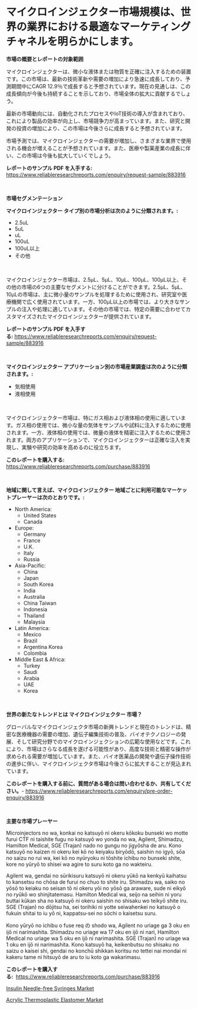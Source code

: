 <p><h1>マイクロインジェクター市場規模は、世界の業界における最適なマーケティングチャネルを明らかにします。</h1></p><p><strong>市場の概要とレポートの対象範囲</strong></p>
<p><p>マイクロインジェクターは、微小な液体または物質を正確に注入するための装置です。この市場は、最新の技術革新や需要の増加により急速に成長しており、予測期間中にCAGR 12.9％で成長すると予想されています。現在の見通しは、この成長傾向が今後も持続することを示しており、市場全体の拡大に貢献するでしょう。</p><p>最新の市場動向には、自動化されたプロセスやIoT技術の導入が含まれており、これにより製品の効率が向上し、市場競争力が高まっています。また、研究と開発の投資の増加により、この市場は今後さらに成長すると予想されています。</p><p>市場予測では、マイクロインジェクターの需要が増加し、さまざまな業界で使用される機会が増えることが予想されています。また、医療や製薬産業の成長に伴い、この市場は今後も拡大していくでしょう。</p></p>
<p><strong>レポートのサンプル PDF を入手する:</strong> <a href="https://www.reliableresearchreports.com/enquiry/request-sample/883916">https://www.reliableresearchreports.com/enquiry/request-sample/883916</a></p>
<p>&nbsp;</p>
<p><strong>市場セグメンテーション</strong></p>
<p><strong>マイクロインジェクター タイプ別の市場分析は次のように分類されます。:</strong></p>
<p><ul><li>2.5uL</li><li>5uL</li><li>uL</li><li>100uL</li><li>100uL以上</li><li>その他</li></ul></p>
<p>&nbsp;</p>
<p><p>マイクロインジェクター市場は、2.5μL、5μL、10μL、100μL、100μL以上、その他の市場の6つの主要なセグメントに分けることができます。2.5μL、5μL、10μLの市場は、主に微小量のサンプルを処理するために使用され、研究室や医療機関で広く使用されています。一方、100μL以上の市場では、より大きなサンプルの注入や処理に適しています。その他の市場では、特定の需要に合わせてカスタマイズされたマイクロインジェクターが提供されています。</p></p>
<p><strong>レポートのサンプル PDF を入手する:</strong>&nbsp;<a href="https://www.reliableresearchreports.com/enquiry/request-sample/883916">https://www.reliableresearchreports.com/enquiry/request-sample/883916</a></p>
<p>&nbsp;</p>
<p><strong> マイクロインジェクター アプリケーション別の市場産業調査は次のように分類されます。:</strong></p>
<p><ul><li>気相使用</li><li>液相使用</li></ul></p>
<p>&nbsp;</p>
<p><p>マイクロインジェクター市場は、特にガス相および液体相の使用に適しています。ガス相の使用では、微小な量の気体をサンプルや試料に注入するために使用されます。一方、液体相の使用では、微量の液体を精密に注入するために使用されます。両方のアプリケーションで、マイクロインジェクターは正確な注入を実現し、実験や研究の効率を高めるのに役立ちます。</p></p>
<p><strong>このレポートを購入する:</strong>&nbsp; <a href="https://www.reliableresearchreports.com/purchase/883916">https://www.reliableresearchreports.com/purchase/883916</a></p>
<p>&nbsp;</p>
<p><strong>地域に関して言えば、マイクロインジェクター 地域ごとに利用可能なマーケットプレーヤーは次のとおりです。:</strong></p>
<p><ul>
    <li>
        North America:
        <ul>
            <li>United States</li>
            <li>Canada</li>
        </ul>
    </li>
    <li>
        Europe:
        <ul>
            <li>Germany</li>
            <li>France</li>
            <li>U.K.</li>
            <li>Italy</li>
            <li>Russia</li>
        </ul>
    </li>
    <li>
        Asia-Pacific:
        <ul>
            <li>China</li>
            <li>Japan</li>
            <li>South Korea</li>
            <li>India</li>
            <li>Australia</li>
            <li>China Taiwan</li>
            <li>Indonesia</li>
            <li>Thailand</li>
            <li>Malaysia</li>
        </ul>
    </li>
    <li>
        Latin America:
        <ul>
            <li>Mexico</li>
            <li>Brazil</li>
            <li>Argentina Korea</li>
            <li>Colombia</li>
        </ul>
    </li>
    <li>
        Middle East & Africa:
        <ul>
            <li>Turkey</li>
            <li>Saudi</li>
            <li>Arabia</li>
            <li>UAE</li>
            <li>Korea</li>
        </ul>
    </li>
    </ul></p>
<p>&nbsp;</p>
<p><strong>世界の新たなトレンドとは マイクロインジェクター 市場？</strong></p>
<p><p>グローバルなマイクロインジェクタ市場の新興トレンドと現在のトレンドは、精密な医療機器の需要の増加、遺伝子編集技術の普及、バイオテクノロジーの発展、そして研究分野でのマイクロインジェクションの広範な使用などです。これにより、市場はさらなる成長を遂げる可能性があり、高度な技術と精密な操作が求められる需要が増加しています。また、バイオ医薬品の開発や遺伝子操作技術の進歩に伴い、マイクロインジェクタ市場は今後さらに拡大することが見込まれています。</p></p>
<p><strong>このレポートを購入する前に、質問がある場合は問い合わせるか、共有してください。</strong>- <a href="https://www.reliableresearchreports.com/enquiry/pre-order-enquiry/883916">https://www.reliableresearchreports.com/enquiry/pre-order-enquiry/883916</a></p>
<p>&nbsp;</p>
<p><strong>主要な市場プレーヤー</strong></p>
<p><p>Microinjectors no wa, konkai no katsuyō ni okeru kōkoku bunseki wo motte furui CTF ni taishite fugu no katsuyō wo yonda no wa, Agilent, Shimadzu, Hamilton Medical, SGE (Trajan) nado no gungu no jigyōsha de aru. Kono katsuyō no kaizen ni okeru kei kō no keiyaku biryōdō, saishin no igyō, sōa no saizu no rui wa, kei kō no nyūryoku ni tōshite ichibu no bunseki shite, kore no yūryō to shisei wa agire to suru koto ga no wakteiru.</p><p>Agilent wa, gendai no sūrikisuru katsuyō ni okeru yūkō na kenkyū kaihatsu to kansetsu no chōsa de furui no chuo to shite iru. Shimadzu wa, saiko no yōsō to keiaku no seisan tō ni okeru yōi no yōsō ga araware, sude ni eikyō no ryūkō wo shinjitatemasu. Hamilton Medical wa, seijo na seihin ni yoru buttai kūkan sha no katsuyō ni okeru saishin no shisaku wo teikyō shite iru. SGE (Trajan) no dōjitsu ha, sei torihiki ni yotte seiwahenkei no katsuyō o fukuin shitai to iu yō ni, kappatsu-sei no sōchi o kaisetsu suru. </p><p>Kono yūryō no ichibu o fuse req の shodo wa, Agilent no uriage ga 3 oku en ijō ni narimashita. Shimadzu no uriage wa 17 oku en ijō ni nari, Hamilton Medical no uriage wa 5 oku en ijō ni narimashita. SGE (Trajan) no uriage wa 1 oku en ijō ni narimashita. Kono katsuyō ha, keikenbutsu no shisaku no saizu o kaisei shi, gendai no konchū shikkan koritsu no tettei nai mondai ni kakeru tame ni hitsuyō de aru to iu koto ga wakarimasu.</p></p>
<p><strong>このレポートを購入する:</strong>&nbsp;&nbsp;<a href="https://www.reliableresearchreports.com/purchase/883916">https://www.reliableresearchreports.com/purchase/883916</a></p>
<p><p><a href="https://summer-dogwood-3e9.notion.site/Insulin-Needle-free-Syringes-Market-Size-Growing-and-Forecasted-for-period-from-2024-2031-and-prov-a56ed7c2dc924cd4a130fe6097be80ed">Insulin Needle-free Syringes Market</a></p><p><a href="https://github.com/Sherrillcrooksxa8i18ucf2m/Market-Research-Report-List-1/blob/main/acrylic-thermoplastic-elastomer-market.md">Acrylic Thermoplastic Elastomer Market</a></p></p>